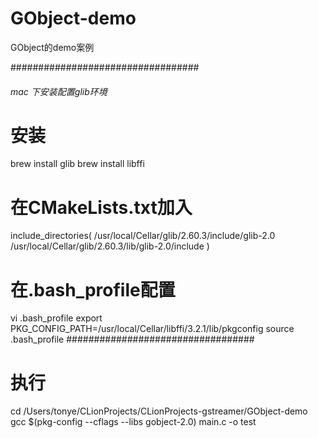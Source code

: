 # GObject-demo
GObject的demo案例

##################################
###### mac 下安装配置glib环境
# 安装
brew install glib
brew install libffi

# 在CMakeLists.txt加入
include_directories(
        /usr/local/Cellar/glib/2.60.3/include/glib-2.0
        /usr/local/Cellar/glib/2.60.3/lib/glib-2.0/include
)

# 在.bash_profile配置
vi .bash_profile
export PKG_CONFIG_PATH=/usr/local/Cellar/libffi/3.2.1/lib/pkgconfig
source .bash_profile
##################################

# 执行
cd /Users/tonye/CLionProjects/CLionProjects-gstreamer/GObject-demo
gcc $(pkg-config --cflags --libs gobject-2.0)  main.c -o test
